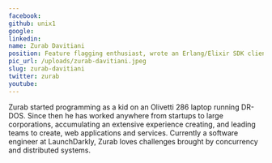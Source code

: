 ```yaml
---
facebook: 
github: unix1
google: 
linkedin: 
name: Zurab Davitiani
position: Feature flagging enthusiast, wrote an Erlang/Elixir SDK client for LaunchDarkly
pic_url: /uploads/zurab-davitiani.jpeg
slug: zurab-davitiani
twitter: zurab
youtube: 
---
```

<p>Zurab started programming as a kid on an Olivetti 286 laptop running DR-DOS. Since then he has worked anywhere from startups to large corporations, accumulating an extensive experience creating, and leading teams to create, web applications and services. Currently a software engineer at LaunchDarkly, Zurab loves challenges brought by concurrency and distributed systems.</p>
